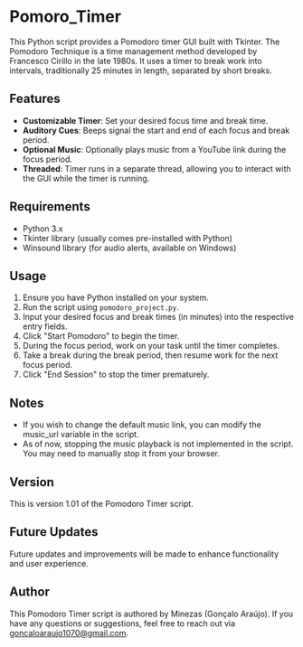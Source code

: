 # Pomoro_Timer
This Python script provides a Pomodoro timer GUI built with Tkinter. The Pomodoro Technique is a time management method developed by Francesco Cirillo in the late 1980s. It uses a timer to break work into intervals, traditionally 25 minutes in length, separated by short breaks.

## Features
- **Customizable Timer**: Set your desired focus time and break time.
- **Auditory Cues**: Beeps signal the start and end of each focus and break period.
- **Optional Music**: Optionally plays music from a YouTube link during the focus period.
- **Threaded**: Timer runs in a separate thread, allowing you to interact with the GUI while the timer is running.

## Requirements
- Python 3.x
- Tkinter library (usually comes pre-installed with Python)
- Winsound library (for audio alerts, available on Windows)

## Usage
1. Ensure you have Python installed on your system.
2. Run the script using `pomodoro_project.py`.
3. Input your desired focus and break times (in minutes) into the respective entry fields.
4. Click "Start Pomodoro" to begin the timer.
5. During the focus period, work on your task until the timer completes.
6. Take a break during the break period, then resume work for the next focus period.
7. Click "End Session" to stop the timer prematurely.

## Notes
- If you wish to change the default music link, you can modify the music_url variable in the script.
- As of now, stopping the music playback is not implemented in the script. You may need to manually stop it from your browser.

## Version
This is version 1.01 of the Pomodoro Timer script.

## Future Updates
Future updates and improvements will be made to enhance functionality and user experience.

## Author
This Pomodoro Timer script is authored by Minezas (Gonçalo Araújo). If you have any questions or suggestions, feel free to reach out via goncaloaraujo1070@gmail.com.


